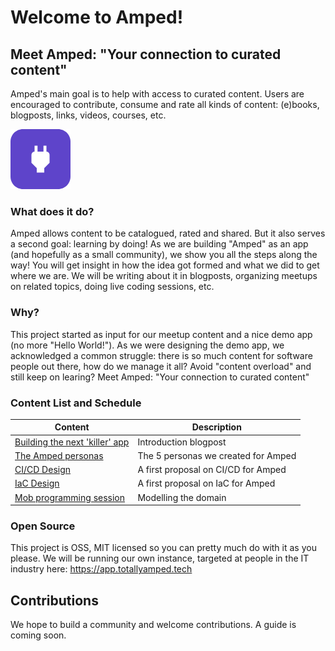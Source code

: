 # Welcome to Amped!

## Meet Amped: "Your connection to curated content"

Amped's main goal is to help with access to curated content. Users are encouraged to contribute, consume and rate all kinds of content: (e)books, blogposts, links, videos, courses, etc.

![The Amped icon](amped-icon.png)

### What does it do?

Amped allows content to be catalogued, rated and shared. But it also serves a second goal: learning by doing! As we are building "Amped" as an app (and hopefully as a small community), we show you all the steps along the way! You will get insight in how the idea got formed and what we did to get where we are. We will be writing about it in blogposts, organizing meetups on related topics, doing live coding sessions, etc.

### Why?

This project started as input for our meetup content and a nice demo app (no more "Hello World!"). As we were designing the demo app, we acknowledged a common struggle: there is so much content for software people out there, how do we manage it all? Avoid "content overload" and still keep on learing? Meet Amped: "Your connection to curated content"

### Content List and Schedule

| Content                                                                                       | Description                         |
| --------------------------------------------------------------------------------------------- | ----------------------------------- |
| [Building the next 'killer' app](https://vxcompany.com/insight/building-the-next-killer-app/) | Introduction blogpost               |
| [The Amped personas ](./content/personas/personas.md)                                         | The 5 personas we created for Amped |
| [CI/CD Design ](./content/designs/1_cicd/cicd.md)                                             | A first proposal on CI/CD for Amped |
| [IaC Design ](./content/designs/2_infra_as_code/infra_as_code.md)                             | A first proposal on IaC for Amped   |
| [Mob programming session](./content/mobs/mob.md)                                              | Modelling the domain                |

### Open Source

This project is OSS, MIT licensed so you can pretty much do with it as you please. We will be running our own instance, targeted at people in the IT industry here: https://app.totallyamped.tech

## Contributions

We hope to build a community and welcome contributions. A guide is coming soon.
